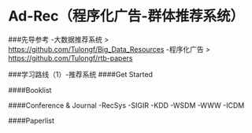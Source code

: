 # Ad-Rec（程序化广告-群体推荐系统）
###先导参考
-大数据推荐系统 > https://github.com/Tulongf/Big_Data_Resources
-程序化广告 > https://github.com/Tulongf/rtb-papers

###学习路线（1）-推荐系统
####Get Started

####Booklist

####Conference & Journal
-RecSys
-SIGIR
-KDD
-WSDM
-WWW
-ICDM

####Paperlist

